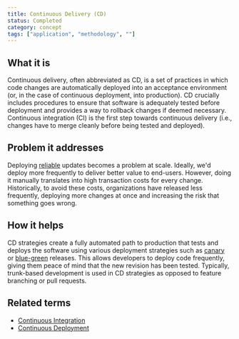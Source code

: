 ```yaml
---
title: Continuous Delivery (CD)
status: Completed
category: concept
tags: ["application", "methodology", ""]
---
```


## What it is

Continuous delivery, often abbreviated as  CD, is a set of practices 
in which code changes are automatically deployed into an acceptance environment 
(or, in the case of continuous deployment, into production). 
CD crucially includes procedures to ensure that software is adequately tested 
before deployment and provides a way to rollback changes if deemed necessary. 
Continuous integration (CI) is the first step towards continuous delivery 
(i.e., changes have to merge cleanly before being tested and deployed).

## Problem it addresses

Deploying [reliable](/reliability/) updates becomes a problem at scale. 
Ideally, we'd deploy more frequently to deliver better value to end-users. 
However, doing it manually translates into high transaction costs for every change. 
Historically, to avoid these costs, organizations have released less frequently, 
deploying more changes at once and increasing the risk that something goes wrong.

## How it helps

CD strategies create a fully automated path to production 
that tests and deploys the software using various deployment strategies 
such as [canary](/canary-deployment/) or [blue-green](/blue-green-deployment/) releases. 
This allows developers to deploy code frequently,  giving them peace of mind that the new revision has been tested. 
Typically, trunk-based development is used in CD strategies as opposed to feature branching or pull requests.

## Related terms

* [Continuous Integration](/continuous-integration/)
* [Continuous Deployment](/continuous-deployment/)

